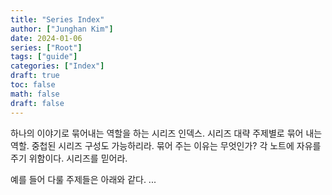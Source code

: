 ```yaml
---
title: "Series Index"
author: ["Junghan Kim"]
date: 2024-01-06
series: ["Root"]
tags: ["guide"]
categories: ["Index"]
draft: true
toc: false
math: false
draft: false
---
```


하나의 이야기로 묶어내는 역할을 하는 시리즈 인덱스. 시리즈
대략 주제별로 묶어 내는 역할. 중첩된 시리즈 구성도 가능하리라.
묶어 주는 이유는 무엇인가? 각 노트에 자유를 주기 위함이다. 시리즈를 믿어라.

예를 들어 다룰 주제들은 아래와 같다.
...
